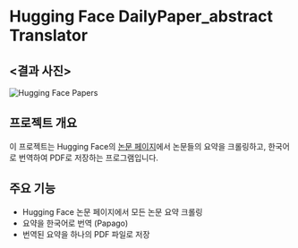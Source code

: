 # Hugging Face DailyPaper_abstract Translator
## <결과 사진>

![Hugging Face Papers](https://github.com/user-attachments/assets/a2019acc-b20f-465b-838a-eb5e9bcd086e)

## 프로젝트 개요
이 프로젝트는 Hugging Face의 [논문 페이지](https://huggingface.co/papers)에서 논문들의 요약을 크롤링하고, 한국어로 번역하여 PDF로 저장하는 프로그램입니다. 

## 주요 기능
- Hugging Face 논문 페이지에서 모든 논문 요약 크롤링
- 요약을 한국어로 번역 (Papago)
- 번역된 요약을 하나의 PDF 파일로 저장
